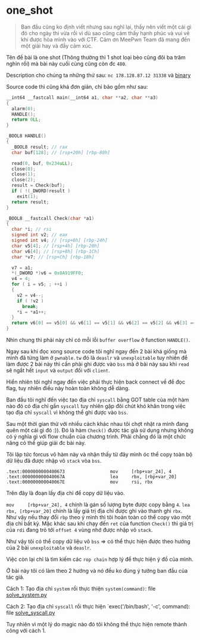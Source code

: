 # one_shot
> Ban đầu cũng ko định viết nhưng sau nghĩ lại, thấy nên viết một cái gì đó cho ngày thi vừa rồi vì dù sao cũng cảm thấy hạnh phúc và vui vẻ khi được hòa mình vào với CTF. Cảm ơn MeePwn Team đã mang đến một giải hay và đầy cảm xúc.

Tên đề bài là one shot (Thông thường thì 1 shot loại bèo cũng đôi ba trăm nghìn rồi) mà bài này cuối cùng cũng còn đc `480`.

Description cho chúng ta những thứ sau:
`nc 178.128.87.12 31338` và [binary](one_shot)

Source code thì cũng khá đơn giản, chỉ bảo gồm như sau:

```C
__int64 __fastcall main(__int64 a1, char **a2, char **a3)
{
  alarm(0);
  HANDLE();
  return 0LL;
}
```
```C
_BOOL8 HANDLE()
{
  _BOOL8 result; // rax
  char buf[128]; // [rsp+20h] [rbp-80h]

  read(0, buf, 0x234uLL);
  close(0);
  close(1);
  close(2);
  result = Check(buf);
  if ( !(_DWORD)result )
    exit(1);
  return result;
}
```
```C
_BOOL8 __fastcall Check(char *a1)
{
  char *i; // rsi
  signed int v2; // eax
  signed int v4; // [rsp+0h] [rbp-24h]
  char v5[4]; // [rsp+4h] [rbp-20h]
  char v6[4]; // [rsp+8h] [rbp-1Ch]
  char *v7; // [rsp+Ch] [rbp-18h]

  v7 = a1;
  *(_DWORD *)v6 = 0x8A919FF0;
  v4 = 4;
  for ( i = v5; ; ++i )
  {
    v2 = v4--;
    if ( !v2 )
      break;
    *i = *a1++;
  }
  return v6[0] == v5[0] && v6[1] == v5[1] && v6[2] == v5[2] && v6[3] == v5[3];
}
```

Nhìn chung thì phải này chỉ có mỗi lỗi `buffer overflow` ở function `HANDLE()`.

Ngay sau khi đọc xong source code tôi nghĩ ngay đến 2 bài khá giống mà mình đã từng làm ở `pwnable.tw` đó là `deaslr` và `unexploitable` tuy nhiên để làm được 2 bài này thì cần phải ghi được vào `bss` mà ở bài này sau khi `read` sẽ ngắt hết `input` và `output` đối với `client`.

Hiển nhiên tôi nghĩ ngay đến việc phải thực hiện back connect về để đọc flag, tuy nhiên điều này hoàn toàn không dễ dàng.

Ban đầu tôi nghĩ đến việc tạo địa chỉ `syscall` bằng GOT table của một hàm nào đó có địa chỉ gần `syscall` tuy nhiên gặp đôi chút khó khăn trong việc tạo địa chỉ `syscall` vì không thể ghi được vào `bss`.

Sau một thời gian thử với nhiều cách khác nhau tôi chợt nhật ra mình đang quên một cái gì đó :)). Đó là hàm `Check()` được tác giả sử dụng nhưng không có ý nghĩa gì với flow chuẩn của chương trình. Phải chẳng đó là một chức năng có thể giúp giải đc bài này.

Tôi lập tức forcus vô hàm này và nhận thấy từ đây mình óc thể copy toàn bộ dữ liệu đã được nhập vô `stack` vòa `bss`.
```
.text:0000000000400673                 mov     [rbp+var_24], 4
.text:000000000040067A                 lea     rbx, [rbp+var_20]
.text:000000000040067E                 mov     rsi, rbx
```
Trên đây là đoạn lấy địa chỉ để copy dữ liệu vào. 

`mov     [rbp+var_24], 4` chính là gán số lượng byte được copy bằng `4`.
`lea     rbx, [rbp+var_20]` chính là lấy giá trị địa chỉ được ghi vào thanh ghi `rbx`.
Như vậy nếu thay đổi `rbp` theo ý mình thì tôi hoàn toàn có thể copy vào một địa chỉ bất kỳ.
Mặc khác sau khi chạy đến `ret` của function `Check()` thì giá trị của `rdi` đang trỏ tới `offset 4` vùng nhớ được nhập vô `stack`.

Như vậy tôi có thể copy dữ liệu vô `bss` => có thể thực hiện được theo hướng của 2 bài `unexploitable` và `deaslr`.

Việc còn lại chỉ là tìm kiếm các `rop chain` hợp lý để thực hiện ý đồ của mình.

Ở bài này tôi có làm theo 2 hướng và nó đều ko đúng ý tưởng ban đầu của tác giả.

Cách 1: Tạo địa chỉ `system` rồi thực thiện `system(command)`: file [solve_system.py](solve_system.py)

Cách 2: Tạo địa chỉ `syscall` rồi thực hiện `exec('/bin/bash', '-c', command): file [solve_syscall.py](solve_syscall.py)

Tuy nhiên vì một lý do magic nào đó tôi không thể thực hiện remote thành công với cách 1.

